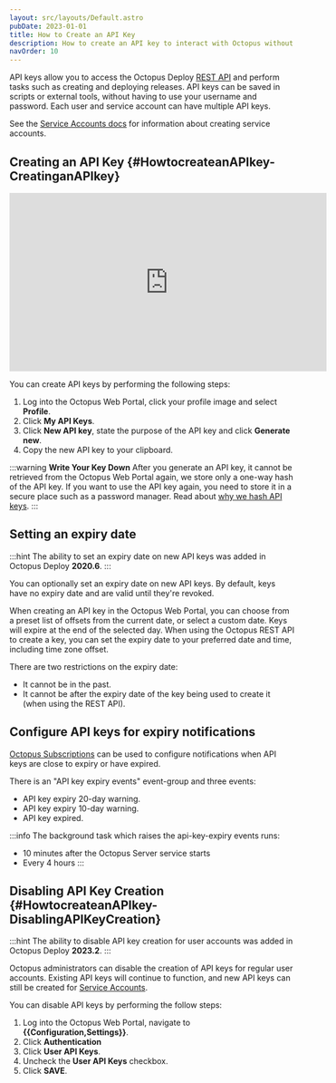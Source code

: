 ```yaml
---
layout: src/layouts/Default.astro
pubDate: 2023-01-01
title: How to Create an API Key
description: How to create an API key to interact with Octopus without the need for a username and password.
navOrder: 10
---
```


API keys allow you to access the Octopus Deploy [REST API](/docs/octopus-rest-api/) and perform tasks such as creating and deploying releases. API keys can be saved in scripts or external tools, without having to use your username and password. Each user and service account can have multiple API keys.

See the [Service Accounts docs](/docs/security/users-and-teams/service-accounts/) for information about creating service accounts.

## Creating an API Key {#HowtocreateanAPIkey-CreatinganAPIkey}

<iframe width="560" height="315" src="https://www.youtube.com/embed/f3-vRjpB0cE" frameborder="0" allow="accelerometer; autoplay; encrypted-media; gyroscope; picture-in-picture" allowfullscreen></iframe>

You can create API keys by performing the following steps:

1. Log into the Octopus Web Portal, click your profile image and select **Profile**.
1. Click **My API Keys**.
1. Click **New API key**, state the purpose of the API key and click **Generate new**.
1. Copy the new API key to your clipboard.

:::warning
**Write Your Key Down**
After you generate an API key, it cannot be retrieved from the Octopus Web Portal again, we store only a one-way hash of the API key. If you want to use the API key again, you need to store it in a secure place such as a password manager. Read about [why we hash API keys](https://octopus.com/blog/hashing-api-keys).
:::

## Setting an expiry date

:::hint
The ability to set an expiry date on new API keys was added in Octopus Deploy **2020.6**.
:::

You can optionally set an expiry date on new API keys. By default, keys have no expiry date and are valid until they're revoked.

When creating an API key in the Octopus Web Portal, you can choose from a preset list of offsets from the current date, or select a custom date. Keys will expire at the end of the selected day. When using the Octopus REST API to create a key, you can set the expiry date to your preferred  date and time, including time zone offset.

There are two restrictions on the expiry date:

- It cannot be in the past.
- It cannot be after the expiry date of the key being used to create it (when using the REST API).

## Configure API keys for expiry notifications

[Octopus Subscriptions](/docs/administration/managing-infrastructure/subscriptions/) can be used to configure notifications when API keys are close to expiry or have expired.

There is an "API key expiry events" event-group and three events:

- API key expiry 20-day warning.
- API key expiry 10-day warning.
- API key expired.

:::info
The background task which raises the api-key-expiry events runs:
- 10 minutes after the Octopus Server service starts
- Every 4 hours
:::

## Disabling API Key Creation {#HowtocreateanAPIkey-DisablingAPIKeyCreation}
:::hint
The ability to disable API key creation for user accounts was added in Octopus Deploy **2023.2**.
:::

Octopus administrators can disable the creation of API keys for regular user accounts. Existing API keys will continue to function, and new API keys can still be created for [Service Accounts](/docs/security/users-and-teams/service-accounts/).

You can disable API keys by performing the follow steps:
1. Log into the Octopus Web Portal, navigate to **{{Configuration,Settings}}**.
1. Click **Authentication**
1. Click **User API Keys**.
1. Uncheck the **User API Keys** checkbox.
1. Click **SAVE**.